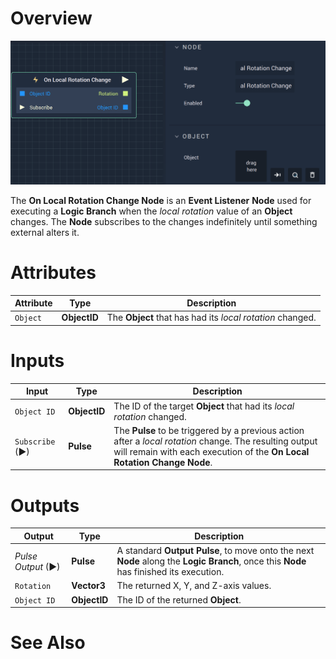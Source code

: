# Overview

![The On Local Rotation Change Node.](../../../.gitbook/assets/onlocalrotationchange.png)

The **On Local Rotation Change Node** is an **Event Listener** **Node** used for executing a **Logic Branch** when the 
*local rotation* value of an **Object** changes. The **Node** subscribes to
the changes indefinitely until something external alters it.


# Attributes

|Attribute|Type|Description|
|---|---|---|
|`Object`|**ObjectID**|The **Object** that has had its *local rotation* changed.|

# Inputs

|Input|Type|Description|
|---|---|---|
|`Object ID`|**ObjectID**|The ID of the target **Object** that had its *local rotation* changed.|
|`Subscribe` (►)|**Pulse**|The **Pulse** to be triggered by a previous action after a *local rotation* change. The resulting output will remain with each execution of the **On Local Rotation Change Node**.|

# Outputs

|Output|Type|Description|
|---|---|---|
|*Pulse Output* (►)|**Pulse**|A standard **Output Pulse**, to move onto the next **Node** along the **Logic Branch**, once this **Node** has finished its execution.|
|`Rotation`|**Vector3**|The returned X, Y, and Z-axis values.|
|`Object ID`|**ObjectID**|The ID of the returned **Object**.|

# See Also

